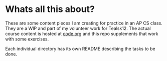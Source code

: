 # Whats all this about?
These are some content pieces I am creating for practice in an AP CS class. They are a WIP and part of my volunteer work for Tealsk12. 
The actual course content is hosted at [code.org](https://studio.code.org/courses/csp-2018) and this repo supplements that
work with some exercises.

Each individual directory has its own README describing the tasks to be done.
